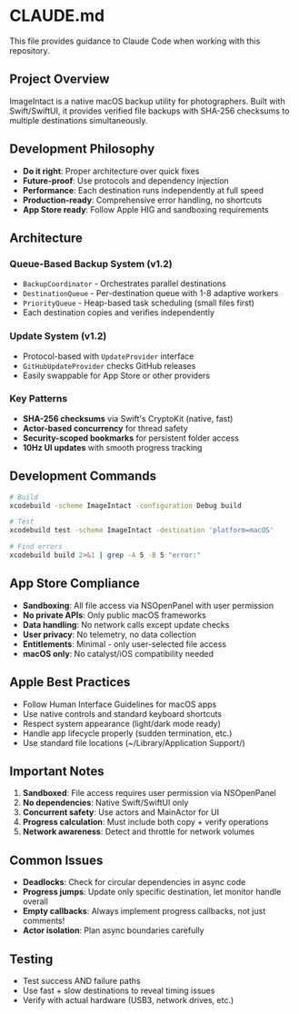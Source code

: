 # CLAUDE.md

This file provides guidance to Claude Code when working with this repository.

## Project Overview

ImageIntact is a native macOS backup utility for photographers. Built with Swift/SwiftUI, it provides verified file backups with SHA-256 checksums to multiple destinations simultaneously.

## Development Philosophy

- **Do it right**: Proper architecture over quick fixes
- **Future-proof**: Use protocols and dependency injection  
- **Performance**: Each destination runs independently at full speed
- **Production-ready**: Comprehensive error handling, no shortcuts
- **App Store ready**: Follow Apple HIG and sandboxing requirements

## Architecture

### Queue-Based Backup System (v1.2)
- `BackupCoordinator` - Orchestrates parallel destinations
- `DestinationQueue` - Per-destination queue with 1-8 adaptive workers
- `PriorityQueue` - Heap-based task scheduling (small files first)
- Each destination copies and verifies independently

### Update System (v1.2)
- Protocol-based with `UpdateProvider` interface
- `GitHubUpdateProvider` checks GitHub releases
- Easily swappable for App Store or other providers

### Key Patterns
- **SHA-256 checksums** via Swift's CryptoKit (native, fast)
- **Actor-based concurrency** for thread safety
- **Security-scoped bookmarks** for persistent folder access
- **10Hz UI updates** with smooth progress tracking

## Development Commands

```bash
# Build
xcodebuild -scheme ImageIntact -configuration Debug build

# Test  
xcodebuild test -scheme ImageIntact -destination 'platform=macOS'

# Find errors
xcodebuild build 2>&1 | grep -A 5 -B 5 "error:"
```

## App Store Compliance

- **Sandboxing**: All file access via NSOpenPanel with user permission
- **No private APIs**: Only public macOS frameworks
- **Data handling**: No network calls except update checks
- **User privacy**: No telemetry, no data collection
- **Entitlements**: Minimal - only user-selected file access
- **macOS only**: No catalyst/iOS compatibility needed

## Apple Best Practices

- Follow Human Interface Guidelines for macOS apps
- Use native controls and standard keyboard shortcuts
- Respect system appearance (light/dark mode ready)
- Handle app lifecycle properly (sudden termination, etc.)
- Use standard file locations (~/Library/Application Support/)

## Important Notes

1. **Sandboxed**: File access requires user permission via NSOpenPanel
2. **No dependencies**: Native Swift/SwiftUI only
3. **Concurrent safety**: Use actors and MainActor for UI
4. **Progress calculation**: Must include both copy + verify operations
5. **Network awareness**: Detect and throttle for network volumes

## Common Issues

- **Deadlocks**: Check for circular dependencies in async code
- **Progress jumps**: Update only specific destination, let monitor handle overall
- **Empty callbacks**: Always implement progress callbacks, not just comments!
- **Actor isolation**: Plan async boundaries carefully

## Testing

- Test success AND failure paths
- Use fast + slow destinations to reveal timing issues
- Verify with actual hardware (USB3, network drives, etc.)